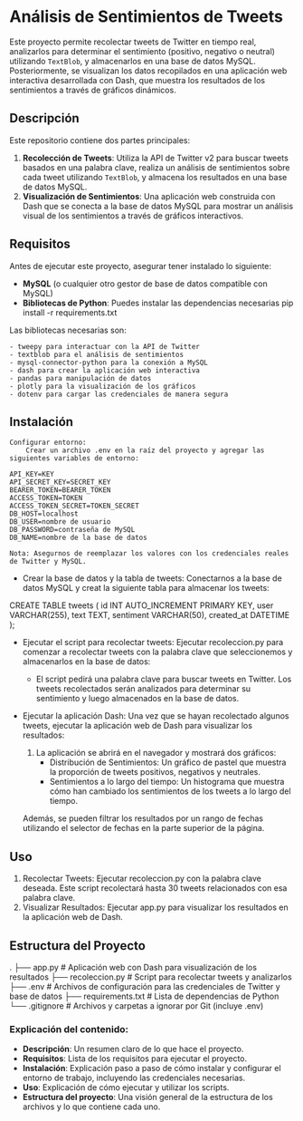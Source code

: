 # Análisis de Sentimientos de Tweets

Este proyecto permite recolectar tweets de Twitter en tiempo real, analizarlos para determinar el sentimiento (positivo, negativo o neutral) utilizando `TextBlob`, y almacenarlos en una base de datos MySQL. Posteriormente, se visualizan los datos recopilados en una aplicación web interactiva desarrollada con Dash, que muestra los resultados de los sentimientos a través de gráficos dinámicos.

## Descripción

Este repositorio contiene dos partes principales:
1. **Recolección de Tweets**: Utiliza la API de Twitter v2 para buscar tweets basados en una palabra clave, realiza un análisis de sentimientos sobre cada tweet utilizando `TextBlob`, y almacena los resultados en una base de datos MySQL.
2. **Visualización de Sentimientos**: Una aplicación web construida con Dash que se conecta a la base de datos MySQL para mostrar un análisis visual de los sentimientos a través de gráficos interactivos.

## Requisitos

Antes de ejecutar este proyecto, asegurar tener instalado lo siguiente:

- **MySQL** (o cualquier otro gestor de base de datos compatible con MySQL)
- **Bibliotecas de Python**: Puedes instalar las dependencias necesarias 
  pip install -r requirements.txt

Las bibliotecas necesarias son:

    - tweepy para interactuar con la API de Twitter
    - textblob para el análisis de sentimientos
    - mysql-connector-python para la conexión a MySQL
    - dash para crear la aplicación web interactiva
    - pandas para manipulación de datos
    - plotly para la visualización de los gráficos
    - dotenv para cargar las credenciales de manera segura

## Instalación

    Configurar entorno:
        Crear un archivo .env en la raíz del proyecto y agregar las siguientes variables de entorno:

    API_KEY=KEY
    API_SECRET_KEY=SECRET_KEY
    BEARER_TOKEN=BEARER_TOKEN
    ACCESS_TOKEN=TOKEN
    ACCESS_TOKEN_SECRET=TOKEN_SECRET
    DB_HOST=localhost
    DB_USER=nombre de usuario
    DB_PASSWORD=contraseña de MySQL
    DB_NAME=nombre de la base de datos

    Nota: Asegurnos de reemplazar los valores con los credenciales reales de Twitter y MySQL.

- Crear la base de datos y la tabla de tweets: Conectarnos a la base de datos MySQL y creat la siguiente tabla para almacenar los tweets:

CREATE TABLE tweets (
    id INT AUTO_INCREMENT PRIMARY KEY,
    user VARCHAR(255),
    text TEXT,
    sentiment VARCHAR(50),
    created_at DATETIME
);

- Ejecutar el script para recolectar tweets: Ejecutar recoleccion.py para comenzar a recolectar tweets con la palabra clave que seleccionemos y almacenarlos en la base de datos:

    - El script pedirá una palabra clave para buscar tweets en Twitter. Los tweets recolectados serán analizados para determinar su sentimiento y luego almacenados en la base de datos.

- Ejecutar la aplicación Dash: Una vez que se hayan recolectado algunos tweets, ejecutar la aplicación web de Dash para visualizar los resultados:

    1. La aplicación se abrirá en el navegador y mostrará dos gráficos:
        - Distribución de Sentimientos: Un gráfico de pastel que muestra la proporción de tweets positivos, negativos y neutrales.
        - Sentimientos a lo largo del tiempo: Un histograma que muestra cómo han cambiado los sentimientos de los tweets a lo largo del tiempo.

    Además, se pueden filtrar los resultados por un rango de fechas utilizando el selector de fechas en la parte superior de la página.

## Uso

1. Recolectar Tweets: Ejecutar recoleccion.py con la palabra clave deseada. Este script recolectará hasta 30 tweets relacionados con esa palabra clave.
2. Visualizar Resultados: Ejecutar app.py para visualizar los resultados en la aplicación web de Dash.

## Estructura del Proyecto

.
├── app.py               # Aplicación web con Dash para visualización de los resultados
├── recoleccion.py       # Script para recolectar tweets y analizarlos
├── .env                 # Archivos de configuración para las credenciales de Twitter y base de datos
├── requirements.txt     # Lista de dependencias de Python
└── .gitignore           # Archivos y carpetas a ignorar por Git (incluye .env)



### Explicación del contenido:

- **Descripción**: Un resumen claro de lo que hace el proyecto.
- **Requisitos**: Lista de los requisitos para ejecutar el proyecto.
- **Instalación**: Explicación paso a paso de cómo instalar y configurar el entorno de trabajo, incluyendo las credenciales necesarias.
- **Uso**: Explicación de cómo ejecutar y utilizar los scripts.
- **Estructura del proyecto**: Una visión general de la estructura de los archivos y lo que contiene cada uno.